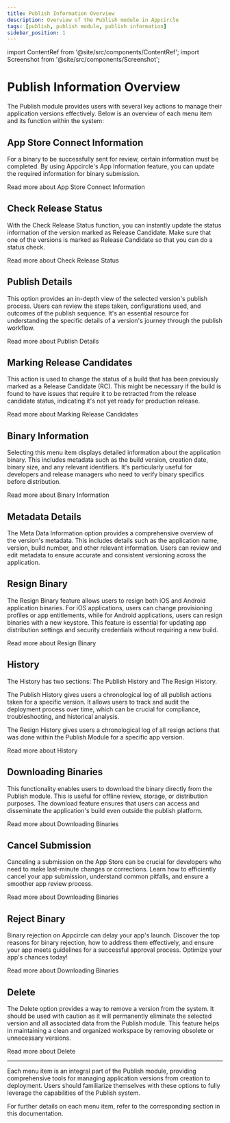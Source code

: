 ```yaml
---
title: Publish Information Overview
description: Overview of the Publish module in Appcircle
tags: [publish, publish module, publish information]
sidebar_position: 1
---
```


import ContentRef from '@site/src/components/ContentRef';
import Screenshot from '@site/src/components/Screenshot';

# Publish Information Overview

The Publish module provides users with several key actions to manage their application versions effectively. Below is an overview of each menu item and its function within the system:

<Screenshot url='https://cdn.appcircle.io/docs/assets/be-3857-pub1.png' />

## App Store Connect Information

For a binary to be successfully sent for review, certain information must be completed. By using Appcircle's App Information feature, you can update the required information for binary submission.

<ContentRef
url="/publish-module/publish-information/app-information">
Read more about App Store Connect Information
</ContentRef>

## Check Release Status

With the Check Release Status function, you can instantly update the status information of the version marked as Release Candidate. Make sure that one of the versions is marked as Release Candidate so that you can do a status check.

<ContentRef
url="/publish-module/publish-information/check-release-status">
Read more about Check Release Status
</ContentRef>

## Publish Details

This option provides an in-depth view of the selected version's publish process. Users can review the steps taken, configurations used, and outcomes of the publish sequence. It's an essential resource for understanding the specific details of a version's journey through the publish workflow.

<ContentRef
url="/publish-module/publish-information/publish-details">
Read more about Publish Details
</ContentRef>

## Marking Release Candidates

This action is used to change the status of a build that has been previously marked as a Release Candidate (RC). This might be necessary if the build is found to have issues that require it to be retracted from the release candidate status, indicating it's not yet ready for production release.

<ContentRef
url="/publish-module/publish-information/marking-release-candidates">
Read more about Marking Release Candidates
</ContentRef>

## Binary Information

Selecting this menu item displays detailed information about the application binary. This includes metadata such as the build version, creation date, binary size, and any relevant identifiers. It's particularly useful for developers and release managers who need to verify binary specifics before distribution.

<ContentRef
url="/publish-module/publish-information/binary-information">
Read more about Binary Information
</ContentRef>

## Metadata Details

The Meta Data Information option provides a comprehensive overview of the version's metadata. This includes details such as the application name, version, build number, and other relevant information. Users can review and edit metadata to ensure accurate and consistent versioning across the application.

## Resign Binary

The Resign Binary feature allows users to resign both iOS and Android application binaries. For iOS applications, users can change provisioning profiles or app entitlements, while for Android applications, users can resign binaries with a new keystore. This feature is essential for updating app distribution settings and security credentials without requiring a new build.

<ContentRef
url="/publish-module/publish-information/resign-binary">
Read more about Resign Binary
</ContentRef>

## History

The History has two sections: The Publish History and The Resign History.

The Publish History gives users a chronological log of all publish actions taken for a specific version. It allows users to track and audit the deployment process over time, which can be crucial for compliance, troubleshooting, and historical analysis.

The Resign History gives users a chronological log of all resign actions that was done within the Publish Module for a specific app version. 

<ContentRef
url="/publish-module/publish-information/history">
Read more about History
</ContentRef>

## Downloading Binaries

This functionality enables users to download the binary directly from the Publish module. This is useful for offline review, storage, or distribution purposes. The download feature ensures that users can access and disseminate the application's build even outside the publish platform.

<ContentRef
url="/publish-module/publish-information/download">
Read more about Downloading Binaries
</ContentRef>

## Cancel Submission

Canceling a submission on the App Store can be crucial for developers who need to make last-minute changes or corrections. Learn how to efficiently cancel your app submission, understand common pitfalls, and ensure a smoother app review process.

<ContentRef
url="/publish-module/publish-information/cancel-submission">
Read more about Downloading Binaries
</ContentRef>

## Reject Binary

Binary rejection on Appcircle can delay your app's launch. Discover the top reasons for binary rejection, how to address them effectively, and ensure your app meets guidelines for a successful approval process. Optimize your app's chances today!

<ContentRef
url="/publish-module/publish-information/reject-binary">
Read more about Downloading Binaries
</ContentRef>

## Delete

The Delete option provides a way to remove a version from the system. It should be used with caution as it will permanently eliminate the selected version and all associated data from the Publish module. This feature helps in maintaining a clean and organized workspace by removing obsolete or unnecessary versions.

<ContentRef
url="/publish-module/publish-information/delete">
Read more about Delete
</ContentRef>

---

Each menu item is an integral part of the Publish module, providing comprehensive tools for managing application versions from creation to deployment. Users should familiarize themselves with these options to fully leverage the capabilities of the Publish system.

For further details on each menu item, refer to the corresponding section in this documentation.
